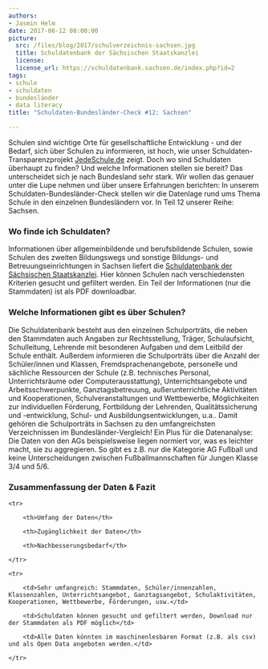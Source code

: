 ```yaml
---
authors: 
- Jasmin Helm
date: 2017-06-12 08:00:00
picture:
  src: /files/blog/2017/schulverzeichnis-sachsen.jpg
  title: Schuldatenbank der Sächsischen Staatskanzlei
  license: 
  license_url: https://schuldatenbank.sachsen.de/index.php?id=2
tags:
- schule
- schuldaten
- bundesländer
- data literacy
title: "Schuldaten-Bundesländer-Check #12: Sachsen"

---
```


Schulen sind wichtige Orte für gesellschaftliche Entwicklung - und der Bedarf, sich über Schulen zu informieren, ist hoch, wie unser Schuldaten-Transparenzprojekt [JedeSchule.de](https://jedeschule.de) zeigt. Doch wo sind Schuldaten überhaupt zu finden? Und welche Informationen stellen sie bereit? Das unterscheidet sich je nach Bundesland sehr stark. Wir wollen das genauer unter die Lupe nehmen und über unsere Erfahrungen berichten: In unserem Schuldaten-Bundesländer-Check stellen wir die Datenlage rund ums Thema Schule in den einzelnen Bundesländern vor. In Teil 12 unserer Reihe: Sachsen.
 
### Wo finde ich Schuldaten?
 
Informationen über allgemeinbildende und berufsbildende Schulen, sowie Schulen des zweiten Bildungswegs und sonstige Bildungs- und Betreuungseinrichtungen in Sachsen liefert die [Schuldatenbank der Sächsischen Staatskanzlei](https://schuldatenbank.sachsen.de/index.php?id=2). Hier können Schulen nach verschiedensten Kriterien gesucht und gefiltert werden. Ein Teil der Informationen (nur die Stammdaten) ist als PDF downloadbar. 
 
### Welche Informationen gibt es über Schulen?
 
Die Schuldatenbank besteht aus den einzelnen Schulporträts, die neben den Stammdaten auch Angaben zur Rechtsstellung, Träger, Schulaufsicht, Schulleitung, Lehrende mit besonderen Aufgaben und dem Leitbild der Schule enthält. Außerdem informieren die Schulporträts über die Anzahl der Schüler/innen und Klassen, Fremdsprachenangebote, personelle und sächliche Ressourcen der Schule (z.B. technisches Personal, Unterrichtsräume oder Computerausstattung), Unterrichtsangebote und Arbeitsschwerpunkte, Ganztagsbetreuung, außerunterrichtliche Aktivitäten und Kooperationen, Schulveranstaltungen und Wettbewerbe, Möglichkeiten zur individuellen Förderung, Fortbildung der Lehrenden, Qualitätssicherung und -entwicklung, Schul- und Ausbildungsentwicklungen, u.a.. Damit gehören die Schulporträts in Sachsen zu den umfangreichsten Verzeichnissen im Bundesländer-Vergleich! Ein Plus für die Datenanalyse: Die Daten von den AGs beispielsweise liegen normiert vor, was es leichter macht, sie zu aggregieren. So gibt es z.B. nur die Kategorie AG Fußball und keine Unterscheidungen zwischen Fußballmannschaften für Jungen Klasse 3/4 und 5/6.
 
### Zusammenfassung der Daten & Fazit

<table>

	<tr>

		<th>Umfang der Daten</th>

		<th>Zugänglichkeit der Daten</th>

		<th>Nachbesserungsbedarf</th>

	</tr>

	<tr>

		<td>Sehr umfangreich: Stammdaten, Schüler/innenzahlen, Klassenzahlen, Unterrichtsangebot, Ganztagsangebot, Schulaktivitäten, Kooperationen, Wettbewerbe, Förderungen, usw.</td>

		<td>Schuldaten können gesucht und gefiltert werden, Download nur der Stammdaten als PDF möglich</td>

		<td>Alle Daten könnten im maschinenlesbaren Format (z.B. als csv) und als Open Data angeboten werden.</td>

	</tr>
</table>
